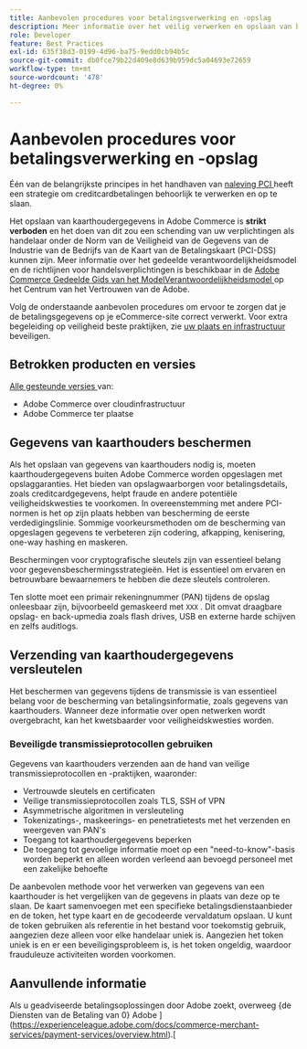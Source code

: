 ```yaml
---
title: Aanbevolen procedures voor betalingsverwerking en -opslag
description: Meer informatie over het veilig verwerken en opslaan van betalingsgegevens
role: Developer
feature: Best Practices
exl-id: 635f38d3-0199-4d96-ba75-9edd0cb94b5c
source-git-commit: db0fce79b22d409e8d639b959dc5a04693e72659
workflow-type: tm+mt
source-wordcount: '478'
ht-degree: 0%

---
```


# Aanbevolen procedures voor betalingsverwerking en -opslag

Één van de belangrijkste principes in het handhaven van [ naleving PCI ](https://experienceleague.adobe.com/docs/commerce-admin/start/compliance/payments/compliance-pci.html) heeft een strategie om creditcardbetalingen behoorlijk te verwerken en op te slaan.

Het opslaan van kaarthoudergegevens in Adobe Commerce is **strikt verboden** en het doen van dit zou een schending van uw verplichtingen als handelaar onder de Norm van de Veiligheid van de Gegevens van de Industrie van de Bedrijfs van de Kaart van de Betalingskaart (PCI-DSS) kunnen zijn. Meer informatie over het gedeelde verantwoordelijkheidsmodel en de richtlijnen voor handelsverplichtingen is beschikbaar in de [ Adobe Commerce Gedeelde Gids van het ModelVerantwoordelijkheidsmodel ](https://www.adobe.com/content/dam/cc/en/trust-center/ungated/whitepapers/experience-cloud/adobe-commerce-shared-responsibilities-guide.pdf) op het Centrum van het Vertrouwen van de Adobe.

Volg de onderstaande aanbevolen procedures om ervoor te zorgen dat je de betalingsgegevens op je eCommerce-site correct verwerkt. Voor extra begeleiding op veiligheid beste praktijken, zie [ uw plaats en infrastructuur ](../launch/security-best-practices.md) beveiligen.

## Betrokken producten en versies

[ Alle gesteunde versies ](../../../release/versions.md) van:

* Adobe Commerce over cloudinfrastructuur
* Adobe Commerce ter plaatse

## Gegevens van kaarthouders beschermen

Als het opslaan van gegevens van kaarthouders nodig is, moeten kaarthoudergegevens buiten Adobe Commerce worden opgeslagen met opslaggaranties. Het bieden van opslagwaarborgen voor betalingsdetails, zoals creditcardgegevens, helpt fraude en andere potentiële veiligheidskwesties te voorkomen. In overeenstemming met andere PCI-normen is het op zijn plaats hebben van bescherming de eerste verdedigingslinie. Sommige voorkeursmethoden om de bescherming van opgeslagen gegevens te verbeteren zijn codering, afkapping, kenisering, one-way hashing en maskeren.

Beschermingen voor cryptografische sleutels zijn van essentieel belang voor gegevensbeschermingsstrategieën. Het is essentieel om ervaren en betrouwbare bewaarnemers te hebben die deze sleutels controleren.

Ten slotte moet een primair rekeningnummer (PAN) tijdens de opslag onleesbaar zijn, bijvoorbeeld gemaskeerd met `XXX` . Dit omvat draagbare opslag- en back-upmedia zoals flash drives, USB en externe harde schijven en zelfs auditlogs.

## Verzending van kaarthoudergegevens versleutelen

Het beschermen van gegevens tijdens de transmissie is van essentieel belang voor de bescherming van betalingsinformatie, zoals gegevens van kaarthouders. Wanneer deze informatie over open netwerken wordt overgebracht, kan het kwetsbaarder voor veiligheidskwesties worden.

### Beveiligde transmissieprotocollen gebruiken

Gegevens van kaarthouders verzenden aan de hand van veilige transmissieprotocollen en -praktijken, waaronder:

* Vertrouwde sleutels en certificaten
* Veilige transmissieprotocollen zoals TLS, SSH of VPN
* Asymmetrische algoritmen in versleuteling
* Tokenizatings-, maskeerings- en penetratietests met het verzenden en weergeven van PAN&#39;s
* Toegang tot kaarthoudergegevens beperken
* De toegang tot gevoelige informatie moet op een &quot;need-to-know&quot;-basis worden beperkt en alleen worden verleend aan bevoegd personeel met een zakelijke behoefte

De aanbevolen methode voor het verwerken van gegevens van een kaarthouder is het vergelijken van de gegevens in plaats van deze op te slaan. De kaart samenvoegen met een specifieke betalingsdienstaanbieder en de token, het type kaart en de gecodeerde vervaldatum opslaan. U kunt de token gebruiken als referentie in het bestand voor toekomstig gebruik, aangezien deze alleen voor elke handelaar uniek is. Aangezien het token uniek is en er een beveiligingsprobleem is, is het token ongeldig, waardoor frauduleuze activiteiten worden voorkomen.

## Aanvullende informatie

Als u geadviseerde betalingsoplossingen door Adobe zoekt, overweeg {de Diensten van de Betaling van 0} Adobe ](https://experienceleague.adobe.com/docs/commerce-merchant-services/payment-services/overview.html).[
